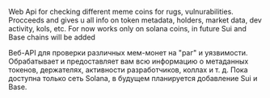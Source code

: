 Web Api for checking different meme coins for rugs, vulnurabilities. Procceeds and gives u all info on token metadata, holders, market data, dev activity, kols, etc. For now works only on solana coins, in future Sui and Base chains will be added

Веб-API для проверки различных мем-монет на "раг" и уязвимости. Обрабатывает и предоставляет вам всю информацию о метаданных токенов, держателях, активности разработчиков, коллах и т. д. Пока доступна только сеть Solana, в будущем планируется добавление Sui и Base.
